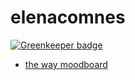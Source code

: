 # elenacomnes

[![Greenkeeper badge](https://badges.greenkeeper.io/bcomnes/elenacomnes.com.svg)](https://greenkeeper.io/)

- [the way moodboard](/static/moodboard)
